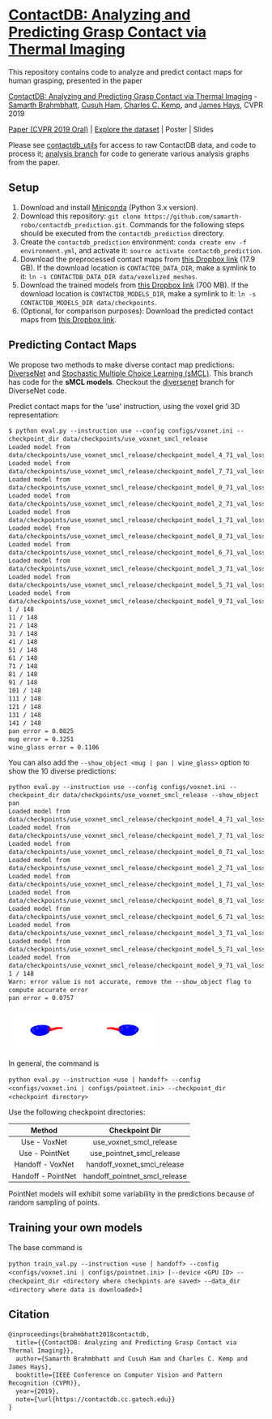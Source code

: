 # [ContactDB: Analyzing and Predicting Grasp Contact via Thermal Imaging](https://contactdb.cc.gatech.edu)
This repository contains code to analyze and predict contact maps for human grasping, presented in the paper 

[ContactDB: Analyzing and Predicting Grasp Contact via Thermal Imaging](https://contactdb.cc.gatech.edu/) - [Samarth Brahmbhatt](https://samarth-robo.github.io/), [Cusuh Ham](https://cusuh.github.io/), [Charles C. Kemp](http://ckemp.bme.gatech.edu/), and [James Hays](https://www.cc.gatech.edu/~hays/), CVPR 2019

[Paper (CVPR 2019 Oral)](https://arxiv.org/abs/1904.06830) | [Explore the dataset](https://contactdb.cc.gatech.edu/contactdb_explorer.html) | Poster | Slides

Please see [contactdb_utils](https://github.com/samarth-robo/contactdb_utils) for access to raw ContactDB data, and code to process it; [analysis branch](https://github.com/samarth-robo/contactdb_prediction/tree/smcl) for code to generate various analysis graphs from the paper.

## Setup
1. Download and install [Miniconda](https://docs.conda.io/en/latest/miniconda.html) (Python 3.x version).
2. Download this repository: `git clone https://github.com/samarth-robo/contactdb_prediction.git`. Commands for the following steps should be executed from the `contactdb_prediction` directory.
2. Create the `contactdb_prediction` environment: `conda create env -f environment.yml`, and activate it: `source activate contactdb_prediction`.
3. Download the preprocessed contact maps from [this Dropbox link](https://www.dropbox.com/sh/x5ivxw75tvf6tax/AADXw7KRWbH3eEofbbr6NQQga?dl=0) (17.9 GB). If the download location is `CONTACTDB_DATA_DIR`, make a symlink to it: `ln -s CONTACTDB_DATA_DIR data/voxelized_meshes`.
4. Download the trained models from [this Dropbox link](https://www.dropbox.com/sh/3kvyhin9030mdzo/AAC_eYOVAvXMRhsAJsDlL_soa?dl=0) (700 MB). If the download location is `CONTACTDB_MODELS_DIR`, make a symlink to it: `ln -s CONTACTDB_MODELS_DIR data/checkpoints`.
5. (Optional, for comparison purposes): Download the predicted contact maps from [this Dropbox link](https://www.dropbox.com/sh/zrpgtoycbik0iq3/AAAHMyzs9Lc2kH8UPZttRCmGa?dl=0).

## Predicting Contact Maps
We propose two methods to make diverse contact map predictions: [DiverseNet](http://openaccess.thecvf.com/content_cvpr_2018/papers/Firman_DiverseNet_When_One_CVPR_2018_paper.pdf) and [Stochastic Multiple Choice Learning (sMCL)](https://papers.nips.cc/paper/6270-stochastic-multiple-choice-learning-for-training-diverse-deep-ensembles). This branch has code for the **sMCL models**. Checkout the [diversenet](https://github.com/samarth-robo/contactdb_prediction/tree/diversenet) branch for DiverseNet code.

Predict contact maps for the 'use' instruction, using the voxel grid 3D representation:

```
$ python eval.py --instruction use --config configs/voxnet.ini --checkpoint_dir data/checkpoints/use_voxnet_smcl_release
Loaded model from data/checkpoints/use_voxnet_smcl_release/checkpoint_model_4_71_val_loss=0.06387464.pth
Loaded model from data/checkpoints/use_voxnet_smcl_release/checkpoint_model_7_71_val_loss=0.06387464.pth
Loaded model from data/checkpoints/use_voxnet_smcl_release/checkpoint_model_0_71_val_loss=0.06387464.pth
Loaded model from data/checkpoints/use_voxnet_smcl_release/checkpoint_model_2_71_val_loss=0.06387464.pth
Loaded model from data/checkpoints/use_voxnet_smcl_release/checkpoint_model_1_71_val_loss=0.06387464.pth
Loaded model from data/checkpoints/use_voxnet_smcl_release/checkpoint_model_8_71_val_loss=0.06387464.pth
Loaded model from data/checkpoints/use_voxnet_smcl_release/checkpoint_model_6_71_val_loss=0.06387464.pth
Loaded model from data/checkpoints/use_voxnet_smcl_release/checkpoint_model_3_71_val_loss=0.06387464.pth
Loaded model from data/checkpoints/use_voxnet_smcl_release/checkpoint_model_5_71_val_loss=0.06387464.pth
Loaded model from data/checkpoints/use_voxnet_smcl_release/checkpoint_model_9_71_val_loss=0.06387464.pth
1 / 148
11 / 148
21 / 148
31 / 148
41 / 148
51 / 148
61 / 148
71 / 148
81 / 148
91 / 148
101 / 148
111 / 148
121 / 148
131 / 148
141 / 148
pan error = 0.0825
mug error = 0.3251
wine_glass error = 0.1106
```

You can also add the `--show_object <mug | pan | wine_glass>` option to show the 10 diverse predictions:
```
python eval.py --instruction use --config configs/voxnet.ini --checkpoint_dir data/checkpoints/use_voxnet_smcl_release --show_object pan
Loaded model from data/checkpoints/use_voxnet_smcl_release/checkpoint_model_4_71_val_loss=0.06387464.pth
Loaded model from data/checkpoints/use_voxnet_smcl_release/checkpoint_model_7_71_val_loss=0.06387464.pth
Loaded model from data/checkpoints/use_voxnet_smcl_release/checkpoint_model_0_71_val_loss=0.06387464.pth
Loaded model from data/checkpoints/use_voxnet_smcl_release/checkpoint_model_2_71_val_loss=0.06387464.pth
Loaded model from data/checkpoints/use_voxnet_smcl_release/checkpoint_model_1_71_val_loss=0.06387464.pth
Loaded model from data/checkpoints/use_voxnet_smcl_release/checkpoint_model_8_71_val_loss=0.06387464.pth
Loaded model from data/checkpoints/use_voxnet_smcl_release/checkpoint_model_6_71_val_loss=0.06387464.pth
Loaded model from data/checkpoints/use_voxnet_smcl_release/checkpoint_model_3_71_val_loss=0.06387464.pth
Loaded model from data/checkpoints/use_voxnet_smcl_release/checkpoint_model_5_71_val_loss=0.06387464.pth
Loaded model from data/checkpoints/use_voxnet_smcl_release/checkpoint_model_9_71_val_loss=0.06387464.pth
1 / 148
Warn: error value is not accurate, remove the --show_object flag to compute accurate error
pan error = 0.0757
```
<img src="use_voxnet_smcl_pan_prediction0.png" width="150"><img src="use_voxnet_smcl_pan_prediction1.png" width="150">


In general, the command is

`python eval.py --instruction <use | handoff> --config <configs/voxnet.ini | configs/pointnet.ini> --checkpoint_dir <checkpoint directory>`

Use the following checkpoint directories:

|       Method       |           Checkpoint Dir      |
|:------------------:|:-----------------------------:|
|    Use - VoxNet    | use_voxnet_smcl_release       |
|   Use - PointNet   | use_pointnet_smcl_release     |
|  Handoff - VoxNet  | handoff_voxnet_smcl_release   |
| Handoff - PointNet | handoff_pointnet_smcl_release |

PointNet models will exhibit some variability in the predictions because of random sampling of points.

## Training your own models

The base command is

`python train_val.py --instruction <use | handoff> --config <configs/voxnet.ini | configs/pointnet.ini> [--device <GPU ID> --checkpoint_dir <directory where checkpints are saved> --data_dir <directory where data is downloaded>]`

## Citation
```
@inproceedings{brahmbhatt2018contactdb,
  title={{ContactDB: Analyzing and Predicting Grasp Contact via Thermal Imaging}},
  author={Samarth Brahmbhatt and Cusuh Ham and Charles C. Kemp and James Hays},
  booktitle={IEEE Conference on Computer Vision and Pattern Recognition (CVPR)},
  year={2019},
  note={\url{https://contactdb.cc.gatech.edu}}
}
```
